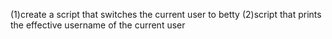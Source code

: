 (1)create a script that switches the current user to betty
(2)script that prints the effective username of the current user
